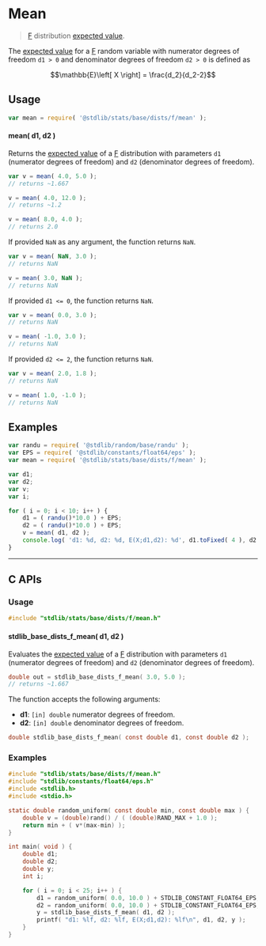 <!--

@license Apache-2.0

Copyright (c) 2018 The Stdlib Authors.

Licensed under the Apache License, Version 2.0 (the "License");
you may not use this file except in compliance with the License.
You may obtain a copy of the License at

   http://www.apache.org/licenses/LICENSE-2.0

Unless required by applicable law or agreed to in writing, software
distributed under the License is distributed on an "AS IS" BASIS,
WITHOUT WARRANTIES OR CONDITIONS OF ANY KIND, either express or implied.
See the License for the specific language governing permissions and
limitations under the License.

-->

# Mean

> [F][f-distribution] distribution [expected value][expected-value].

<!-- Section to include introductory text. Make sure to keep an empty line after the intro `section` element and another before the `/section` close. -->

<section class="intro">

The [expected value][expected-value] for a [F][f-distribution] random variable with numerator degrees of freedom `d1 > 0` and denominator degrees of freedom `d2 > 0` is defined as

<!-- <equation class="equation" label="eq:f_expectation" align="center" raw="\mathbb{E}\left[ X \right] = \frac{d_2}{d_2-2}" alt="Expected value for an F distribution."> -->

```math
\mathbb{E}\left[ X \right] = \frac{d_2}{d_2-2}
```

<!-- <div class="equation" align="center" data-raw-text="\mathbb{E}\left[ X \right] = \frac{d_2}{d_2-2}" data-equation="eq:f_expectation">
    <img src="https://cdn.jsdelivr.net/gh/stdlib-js/stdlib@51534079fef45e990850102147e8945fb023d1d0/lib/node_modules/@stdlib/stats/base/dists/f/mean/docs/img/equation_f_expectation.svg" alt="Expected value for an F distribution.">
    <br>
</div> -->

<!-- </equation> -->

</section>

<!-- /.intro -->

<!-- Package usage documentation. -->

<section class="usage">

## Usage

```javascript
var mean = require( '@stdlib/stats/base/dists/f/mean' );
```

#### mean( d1, d2 )

Returns the [expected value][expected-value] of a [F][f-distribution] distribution with parameters `d1` (numerator degrees of freedom) and `d2` (denominator degrees of freedom).

```javascript
var v = mean( 4.0, 5.0 );
// returns ~1.667

v = mean( 4.0, 12.0 );
// returns ~1.2

v = mean( 8.0, 4.0 );
// returns 2.0
```

If provided `NaN` as any argument, the function returns `NaN`.

```javascript
var v = mean( NaN, 3.0 );
// returns NaN

v = mean( 3.0, NaN );
// returns NaN
```

If provided `d1 <= 0`, the function returns `NaN`.

```javascript
var v = mean( 0.0, 3.0 );
// returns NaN

v = mean( -1.0, 3.0 );
// returns NaN
```

If provided `d2 <= 2`, the function returns `NaN`.

```javascript
var v = mean( 2.0, 1.8 );
// returns NaN

v = mean( 1.0, -1.0 );
// returns NaN
```

</section>

<!-- /.usage -->

<!-- Package usage notes. Make sure to keep an empty line after the `section` element and another before the `/section` close. -->

<section class="notes">

</section>

<!-- /.notes -->

<!-- Package usage examples. -->

<section class="examples">

## Examples

<!-- eslint no-undef: "error" -->

```javascript
var randu = require( '@stdlib/random/base/randu' );
var EPS = require( '@stdlib/constants/float64/eps' );
var mean = require( '@stdlib/stats/base/dists/f/mean' );

var d1;
var d2;
var v;
var i;

for ( i = 0; i < 10; i++ ) {
    d1 = ( randu()*10.0 ) + EPS;
    d2 = ( randu()*10.0 ) + EPS;
    v = mean( d1, d2 );
    console.log( 'd1: %d, d2: %d, E(X;d1,d2): %d', d1.toFixed( 4 ), d2.toFixed( 4 ), v.toFixed( 4 ) );
}
```

</section>

<!-- /.examples -->

<!-- C interface documentation. -->

* * *

<section class="c">

## C APIs

<!-- Section to include introductory text. Make sure to keep an empty line after the intro `section` element and another before the `/section` close. -->

<section class="intro">

</section>

<!-- /.intro -->

<!-- C usage documentation. -->

<section class="usage">

### Usage

```c
#include "stdlib/stats/base/dists/f/mean.h"
```

#### stdlib_base_dists_f_mean( d1, d2 )

Evaluates the [expected value][expected-value] of a [F][f-distribution] distribution with parameters `d1` (numerator degrees of freedom) and `d2` (denominator degrees of freedom).

```c
double out = stdlib_base_dists_f_mean( 3.0, 5.0 );
// returns ~1.667
```

The function accepts the following arguments:

-   **d1**: `[in] double` numerator degrees of freedom.
-   **d2**: `[in] double` denominator degrees of freedom.

```c
double stdlib_base_dists_f_mean( const double d1, const double d2 );
```

</section>

<!-- /.usage -->

<!-- C API usage notes. Make sure to keep an empty line after the `section` element and another before the `/section` close. -->

<section class="notes">

</section>

<!-- /.notes -->

<!-- C API usage examples. -->

<section class="examples">

### Examples

```c
#include "stdlib/stats/base/dists/f/mean.h"
#include "stdlib/constants/float64/eps.h"
#include <stdlib.h>
#include <stdio.h>

static double random_uniform( const double min, const double max ) {
    double v = (double)rand() / ( (double)RAND_MAX + 1.0 );
    return min + ( v*(max-min) );
}

int main( void ) {
    double d1;
    double d2;
    double y;
    int i;

    for ( i = 0; i < 25; i++ ) {
        d1 = random_uniform( 0.0, 10.0 ) + STDLIB_CONSTANT_FLOAT64_EPS;
        d2 = random_uniform( 0.0, 10.0 ) + STDLIB_CONSTANT_FLOAT64_EPS;
        y = stdlib_base_dists_f_mean( d1, d2 );
        printf( "d1: %lf, d2: %lf, E(X;d1,d2): %lf\n", d1, d2, y );
    }
}
```

</section>

<!-- /.examples -->

</section>

<!-- /.c -->

<!-- Section to include cited references. If references are included, add a horizontal rule *before* the section. Make sure to keep an empty line after the `section` element and another before the `/section` close. -->

<section class="references">

</section>

<!-- /.references -->

<!-- Section for related `stdlib` packages. Do not manually edit this section, as it is automatically populated. -->

<section class="related">

</section>

<!-- /.related -->

<!-- Section for all links. Make sure to keep an empty line after the `section` element and another before the `/section` close. -->

<section class="links">

[f-distribution]: https://en.wikipedia.org/wiki/F_distribution

[expected-value]: https://en.wikipedia.org/wiki/Expected_value

</section>

<!-- /.links -->
